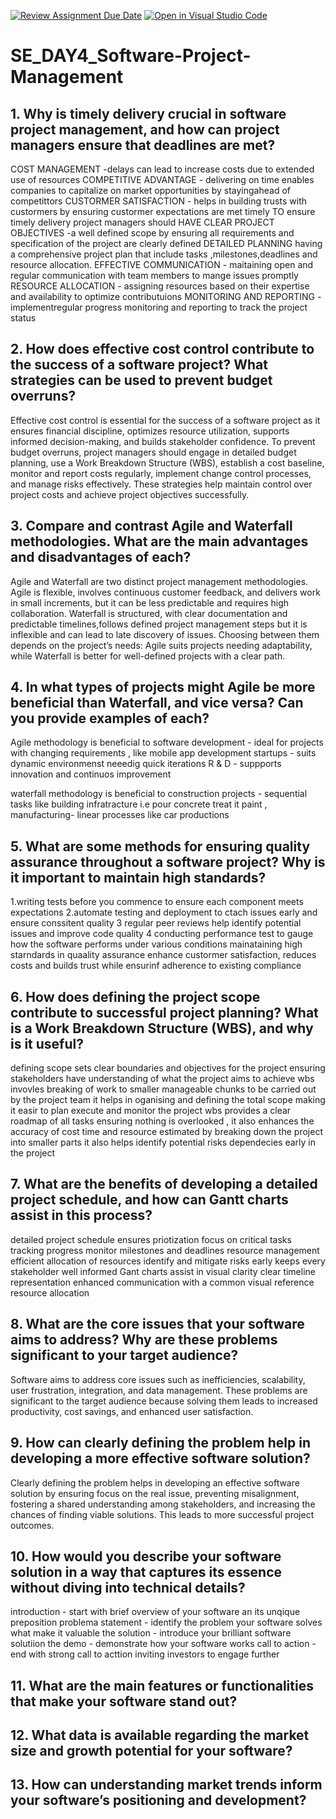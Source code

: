 [![Review Assignment Due Date](https://classroom.github.com/assets/deadline-readme-button-22041afd0340ce965d47ae6ef1cefeee28c7c493a6346c4f15d667ab976d596c.svg)](https://classroom.github.com/a/9pw6JKcu)
[![Open in Visual Studio Code](https://classroom.github.com/assets/open-in-vscode-2e0aaae1b6195c2367325f4f02e2d04e9abb55f0b24a779b69b11b9e10269abc.svg)](https://classroom.github.com/online_ide?assignment_repo_id=18459383&assignment_repo_type=AssignmentRepo)
# SE_DAY4_Software-Project-Management
## 1. Why is timely delivery crucial in software project management, and how can project managers ensure that deadlines are met?
COST MANAGEMENT -delays can lead to increase costs due to extended use of resources
COMPETITIVE ADVANTAGE - delivering on time enables companies to capitalize on market opportunities by stayingahead of competittors
CUSTORMER SATISFACTION - helps in building trusts with custormers by ensuring custormer expectations are met timely
TO ensure timely delivery project managers should
HAVE CLEAR PROJECT OBJECTIVES -a well defined scope by ensuring all requirements and specification of the  project are clearly defined 
DETAILED PLANNING having a comprehensive project plan that include tasks ,milestones,deadlines and resource allocation.
EFFECTIVE COMMUNICATION - maitaining open and regular communication with team members to mange issues promptly
RESOURCE ALLOCATION - assigning resources based on their expertise and availability to optimize contributuions
MONITORING AND REPORTING - implementregular  progress monitoring and reporting to track the project status
## 2. How does effective cost control contribute to the success of a software project? What strategies can be used to prevent budget overruns?
Effective cost control is essential for the success of a software project as it ensures financial discipline, optimizes resource utilization, supports informed decision-making, and builds stakeholder confidence. To prevent budget overruns, project managers should engage in detailed budget planning, use a Work Breakdown Structure (WBS), establish a cost baseline, monitor and report costs regularly, implement change control processes, and manage risks effectively. These strategies help maintain control over project costs and achieve project objectives successfully.
## 3. Compare and contrast Agile and Waterfall methodologies. What are the main advantages and disadvantages of each?
Agile and Waterfall are two distinct project management methodologies. Agile is flexible, involves continuous customer feedback, and delivers work in small increments, but it can be less predictable and requires high collaboration. Waterfall is structured, with clear documentation and predictable timelines,follows defined project management steps  but it is inflexible and can lead to late discovery of issues. Choosing between them depends on the project’s needs: Agile suits projects needing adaptability, while Waterfall is better for well-defined projects with a clear path.
## 4. In what types of projects might Agile be more beneficial than Waterfall, and vice versa? Can you provide examples of each?
Agile methodology is beneficial to 
software development - ideal for projects with changing requirements , like mobile app development 
startups - suits dynamic environmenst neeedig quick iterations
R & D - suppports innovation and continuos improvement 

waterfall methodology is beneficial to
construction projects - sequential tasks like building infratracture i.e pour concrete treat it paint ,
manufacturing- linear processes like car productions
## 5. What are some methods for ensuring quality assurance throughout a software project? Why is it important to maintain high standards?
1.writing tests before you commence to ensure each component meets expectations
2.automate testing and deployment to ctach issues early and ensure conssitent quality
3 regular peer reviews help identify potential issues and improve code quality
4 conducting performance test to gauge how the software performs under various conditions 
mainataining high starndards  in quaality assurance  enhance custormer satisfaction, reduces costs and builds trust while ensurinf adherence to existing compliance


## 6. How does defining the project scope contribute to successful project planning? What is a Work Breakdown Structure (WBS), and why is it useful?
defining scope sets clear boundaries and objectives for the project  ensuring stakeholders have understanding of what the project aims to achieve
wbs invovles breaking of work to smaller manageable  chunks to be carried out by the project team it helps in oganising and defining the total scope making it easir to plan execute and monitor the project
wbs provides a clear roadmap of all tasks ensuring nothing is overlooked , it also enhances the accuracy of cost time and resource estimated by breaking down the project into smaller parts it also helps identify potential risks dependecies early in the project

## 7. What are the benefits of developing a detailed project schedule, and how can Gantt charts assist in this process?
detailed project schedule ensures
priotization focus on critical tasks 
tracking progress monitor milestones and deadlines
resource management efficient allocation of resources 
identify and mitigate risks early
keeps every stakeholder well informed
Gant charts assist in
visual clarity clear timeline representation
enhanced communication with a common visual reference
resource allocation


## 8. What are the core issues that your software aims to address? Why are these problems significant to your target audience?
Software aims to address core issues such as inefficiencies, scalability, user frustration, integration, and data management. These problems are significant to the target audience because solving them leads to increased productivity, cost savings, and enhanced user satisfaction.
## 9. How can clearly defining the problem help in developing a more effective software solution?
Clearly defining the problem helps in developing an effective software solution by ensuring focus on the real issue, preventing misalignment, fostering a shared understanding among stakeholders, and increasing the chances of finding viable solutions. This leads to more successful project outcomes.
## 10. How would you describe your software solution in a way that captures its essence without diving into technical details?
introduction - start with brief overview of your software an its unqique preposition
problema statement - identify the problem your software solves what make it valuable
the solution - introduce your brilliant software solutiion 
the demo - demonstrate how your software works
call to action -end with strong call to acttion inviting investors to engage further
## 11. What are the main features or functionalities that make your software stand out?
## 12. What data is available regarding the market size and growth potential for your software?
## 13. How can understanding market trends inform your software’s positioning and development?
